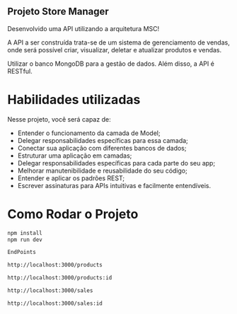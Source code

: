 ## Projeto Store Manager

Desenvolvido uma API utilizando a arquitetura MSC!

A API a ser construída trata-se de um sistema de gerenciamento de vendas, onde será possível criar, visualizar, deletar e atualizar produtos e vendas.

Utilizar o banco MongoDB para a gestão de dados. Além disso, a API é RESTful.

# Habilidades utilizadas

Nesse projeto, você será capaz de:

- Entender o funcionamento da camada de Model;
- Delegar responsabilidades específicas para essa camada;
- Conectar sua aplicação com diferentes bancos de dados;
- Estruturar uma aplicação em camadas;
- Delegar responsabilidades específicas para cada parte do seu app;
- Melhorar manutenibilidade e reusabilidade do seu código;
- Entender e aplicar os padrões REST;
- Escrever assinaturas para APIs intuitivas e facilmente entendíveis.

# Como Rodar o Projeto
  ```bash
npm install
npm run dev

EndPoints

http://localhost:3000/products

http://localhost:3000/products:id

http://localhost:3000/sales

http://localhost:3000/sales:id
```